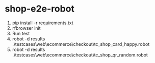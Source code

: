 # shop-e2e-robot

1. pip install -r requirements.txt
2. rfbrowser init
3. Run test
4. robot -d results .\testcases\web\ecommerce\checkout\tc_shop_card_happy.robot
5. robot -d results .\testcases\web\ecommerce\checkout\tc_shop_qr_random.robot
